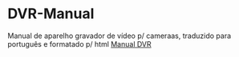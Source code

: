 # DVR-Manual
Manual de aparelho gravador de vídeo p/ cameraas, traduzido para português e formatado p/ html
[Manual DVR](https://kisedev.github.io/DVR-Manual/manual.html)
